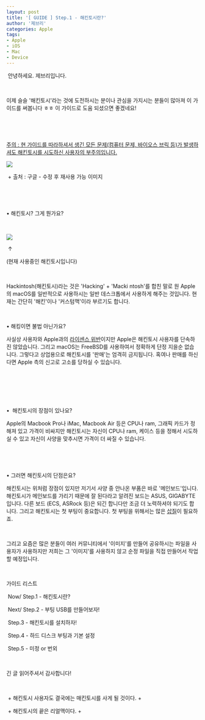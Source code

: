 ```yaml
---
layout: post
title: '[ GUIDE ] Step.1 - 해킨토시란?'
author: '제브리'
categories: Apple
tags:
- Apple
- iOS
- Mac
- Device
---
```



<script> location.href='https://cafe.naver.com/develoid/832209' ; </script>

<p>&nbsp;안녕하세요. 제브리입니다.</p>
<p>&nbsp;</p>
<p>이제 슬슬 '해킨토시'라는 것에 도전하시는 분이나 관심을 가지시는 분들이 많아져 이 가이드를 써봅니다 ㅎㅎ 이 가이드로 도움 되셨으면 좋겠네요!</p>
<p>&nbsp;</p>
<p>&nbsp;</p>
<p><u>주의 : 현 가이드를 따라하셔서 생긴 모든 문제(컴퓨터 문제, 바이오스 브릭 등)가 발생하셔도 해킨토시를 시도하신 사용자의 부주의입니다.</u></p>
<p><u></u></p>
<p><img src="https://cafeptthumb-phinf.pstatic.net/MjAxODExMDlfODUg/MDAxNTQxNzQ3ODY4Mjcy.-ERwCpNe6HjmBz2ewi0DfHATASz0KmnQektDDb1um-Yg.iCRUNahGdlfUxBJXEFGSbolN9nPzuX8O42C3lHDOYYAg.PNG.xeonbladet/download.png?type=w740"></p>
<p>&nbsp;+ 출처 : 구글 - 수정 후 재사용 가능 이미지</p>
<p>&nbsp;</p>
<p>&nbsp;</p>
<p>• 해킨토시? 그게 뭔가요?&nbsp;</p>
<p>&nbsp;</p>
<p><img src="https://cafeptthumb-phinf.pstatic.net/MjAxODExMDlfMjkx/MDAxNTQxNzQ3NDE2MDUx.TtUlYB16OpmMCM-_mRHsaXyxYO_Az-l4vtgY6b2zMpMg.xtH3eVFh5O_itlY9NetX4yqQIOWNyoYaFpNZgWVGZeEg.JPEG.xeonbladet/20181109_160907.jpg?type=w740"></p>
<p>&nbsp;↑</p>
<p>(현재 사용중인 해킨토시입니다)</p>
<p>&nbsp;</p>
<p>Hackintosh(해킨토시)라는 것은 'Hacking' + 'Macki ntosh'를 합친 말로 원 Apple의 macOS를 일반적으로 사용하시는 일반 데스크톱에서 사용하게 해주는 것입니다. 현재는 간단히 '해킨'이나 '커스텀맥'이라 부르기도 합니다.</p>
<p>&nbsp;</p>
<p>•&nbsp;해킹이면 불법 아닌가요?</p>
<p>사실상 사용자와 Apple과의 <u>라이센스 위반</u>이지만 Apple은 해킨토시 사용자를 단속하진 않았습니다. 그리고 macOS는 FreeBSD를 사용하여서 정확하게 단정 지을순 없습니다. 그렇다고 상업용으로 해킨토시를 '판매'는 엄격히 금지됩니다. 혹여나 판매를 하신다면 Apple 측의 신고로 고소를 당하실 수 있습니다.</p>
<p>&nbsp;</p>
<p>&nbsp;</p>
<p>&nbsp;</p>
<p>•&nbsp; 해킨토시의 장점이 있나요?</p>
<p>Apple의 Macbook Pro나 iMac, Macbook Air 등은 CPU나 ram, 그래픽 카드가 정해져 있고 가격이 비싸지만 해킨토시는 자신이 CPU나 ram, 케이스 등을 정해서 시도하실 수 있고 자신이 사양을 맞추시면 가격이 더 싸질 수 있습니다.</p>
<p>&nbsp;</p>
<p>&nbsp;</p>
<p>• 그러면 해킨토시의 단점은요?</p>
<p>해킨토시는 위처럼 장점이 있지만 저기서 사양 중 안나온 부품은 바로 '메인보드'입니다. 해킨토시가 메인보드를 가리기 때문에 잘 된다라고 알려진 보드는 ASUS, GIGABYTE입니다. 다른 보드 (ECS, ASRock 등)은 되긴 합니다만 조금 더 노력하셔야 되기도 합니다. 그리고 해킨토시는 첫 부팅이 중요합니다. 첫 부팅을 위해서는 많은 <u>삽질</u>이 필요하죠.</p>
<p>&nbsp;</p>
<p>그리고 요즘은 많은 분들이 여러 커뮤니티에서 '이미지'를 만들어 공유하시는 파일을 사용자가 사용하지만 저희는 그 '이미지'를 사용하지 않고 순정 파일을 직접 만들어서 작업할 예정입니다.&nbsp;</p>
<p>&nbsp;</p>
<p>가이드 리스트</p>
<p>&nbsp;Now/ Step.1 - 해킨토시란?</p>
<p>&nbsp;Next/ Step.2 - 부팅 USB를 만들어보자!</p>
<p>&nbsp;Step.3 - 해킨토시를 설치하자!</p>
<p>&nbsp;Step.4 - 하드 디스크 부팅과 기본 설정</p>
<p>&nbsp;Step.5 - 미정 or 번외</p>
<p>&nbsp;</p>
<p>긴 글 읽어주셔서 감사합니다!</p>
<p>&nbsp;</p>
<p>&nbsp;+ 해킨토시 사용자도 결국에는 매킨토시를 사게 될 것이다. +</p>
<p>&nbsp;+ 해킨토시의 끝은 리얼맥이다. +</p>

